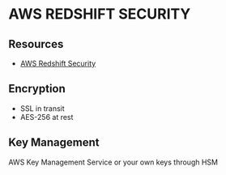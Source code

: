 # AWS REDSHIFT SECURITY

## Resources

- [AWS Redshift Security](https://docs.aws.amazon.com/redshift/latest/mgmt/iam-redshift-user-mgmt.html)

## Encryption

- SSL in transit
- AES-256 at rest

## Key Management

AWS Key Management Service or your own keys through HSM
